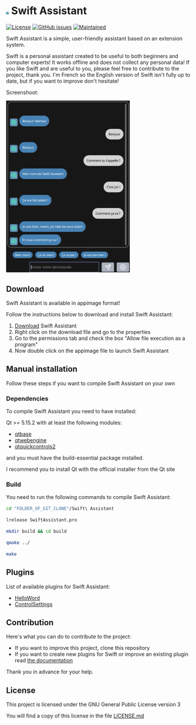 # <img src="src/res/assistantIcon.png" alt="Icon Swift Assistant" style="zoom:0.7%;" /> Swift Assistant

[![License](https://img.shields.io/badge/license-GPLv3.0-blue.svg)](https://www.gnu.org/licenses/gpl-3.0.html) [![GitHub issues](https://img.shields.io/github/issues/Swiftapp-hub/Swift-Assistant.svg)](https://github.com/Swiftapp-hub/Swift-Assistant/issues) [![Maintained](https://img.shields.io/maintenance/yes/2021.svg)](https://github.com/Swiftapp-hub/Swift-Assistant/commits/develop)

Swift Assistant is a simple, user-friendly assistant based on an extension system.

Swift is a personal assistant created to be useful to both beginners and computer experts!
It works offline and does not collect any personal data!
If you like Swift and are useful to you, please feel free to contribute to the project, thank you.
I'm French so the English version of Swift isn't fully up to date, but if you want to improve don't hesitate!

Screenshoot:

<img src="screenshot/swift.png" alt="Capture Swift Assistant" style="zoom:70%;" /> 

## Download

Swift Assistant is available in appimage format!

Follow the instructions below to download and install Swift Assistant:

1. [Download]() Swift Assistant
2. Right click on the download file and go to the properties
3. Go to the permissions tab and check the box "Allow file execution as a program"
4. Now double click on the appimage file to launch Swift Assistant

## Manual installation

Follow these steps if you want to compile Swift Assistant on your own

### Dependencies

To compile Swift Assistant you need to have installed:

Qt >= 5.15.2 with at least the following modules:

* [qtbase](http://code.qt.io/cgit/qt/qtbase.git)
* [qtwebengine](https://code.qt.io/cgit/qt/qtwebengine.git)
* [qtquickcontrols2](https://code.qt.io/cgit/qt/qtquickcontrols2.git)

and you must have the build-essential package installed.

I recommend you to install Qt with the official installer from the Qt site

### Build

You need to run the following commands to compile Swift Assistant:

```bash
cd "FOLDER_OF_GIT_CLONE"/Swift\ Assistant
```

```bash
lrelease SwiftAssistant.pro
```

```bash
mkdir build && cd build
```

```bash
qmake ../
```

```bash
make
```

## Plugins

List of available plugins for Swift Assistant:

* [HelloWord]()
* [ControlSettings]()

## Contribution

Here's what you can do to contribute to the project:

* If you want to improve this project, clone this repository
* If you want to create new plugins for Swift or improve an existing plugin read [the documentation]()

Thank you in advance for your help.

## License

This project is licensed under the GNU General Public License version 3

You will find a copy of this license in the file [LICENSE.md](https://github.com/Swiftapp-hub/Swift-Assistant/blob/master/LICENSE.md)

